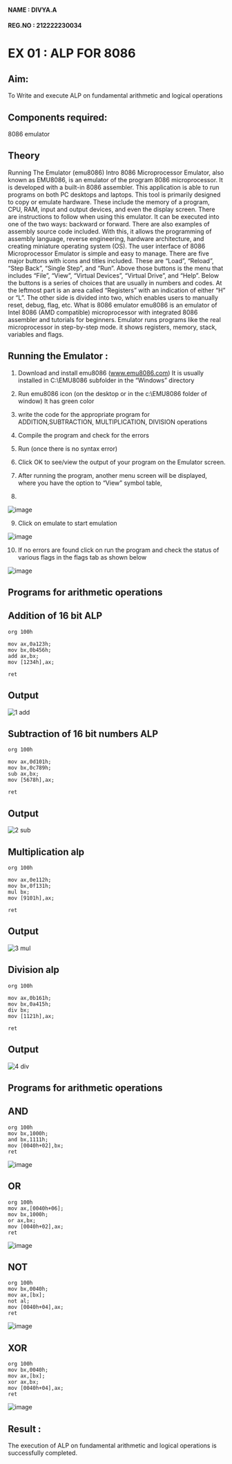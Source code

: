 #### NAME : DIVYA.A
#### REG.NO : 212222230034
# EX 01 : ALP FOR 8086

## Aim: 
   To Write and execute ALP on fundamental arithmetic and logical operations
## Components required: 
8086  emulator 
## Theory 
Running The Emulator (emu8086) Intro 8086 Microprocessor Emulator, also known as EMU8086, is an emulator of the program 8086 microprocessor. It is developed with a built-in 8086 assembler. This application is able to run programs on both PC desktops and laptops. This tool is primarily designed to copy or emulate hardware. These include the memory of a program, CPU, RAM, input and output devices, and even the display screen. There are instructions to follow when using this emulator. It can be executed into one of the two ways: backward or forward. There are also examples of assembly source code included. With this, it allows the programming of assembly language, reverse engineering, hardware architecture, and creating miniature operating system (OS). The user interface of 8086 Microprocessor Emulator is simple and easy to manage. There are five major buttons with icons and titles included. These are “Load”, “Reload”, “Step Back”, “Single Step”, and “Run”. Above those buttons is the menu that includes “File”, “View”, “Virtual Devices”, “Virtual Drive”, and “Help”. Below the buttons is a series of choices that are usually in numbers and codes. At the leftmost part is an area called “Registers” with an indication of either “H” or “L”. The other side is divided into two, which enables users to manually reset, debug, flag, etc. What is 8086 emulator emu8086 is an emulator of Intel 8086 (AMD compatible) microprocessor with integrated 8086 assembler and tutorials for beginners. Emulator runs programs like the real microprocessor in step-by-step mode. it shows registers, memory, stack, variables and flags.


 ## Running the Emulator :
1.	Download and install emu8086 (www.emu8086.com) It is usually installed in C:\EMU8086 subfolder in the “Windows” directory
2.	Run  emu8086 icon (on the desktop or in the c:\EMU8086 folder of window) It has green color 
 
 
3.	write the code for the appropriate program for ADDITION,SUBTRACTION, MULTIPLICATION,  DIVISION operations 

4.	Compile the program and check for the errors 
5.	Run (once there is no syntax error) 

6.	Click OK to see/view the output of your program on the Emulator screen. 


7.	After running the program, another menu screen will be displayed, where you have the option to “View” symbol table,
8.


![image](https://user-images.githubusercontent.com/36288975/189273263-d65baae9-4b8f-4723-afb3-c0ffa4052b04.png)











9.	Click on emulate to start emulation 








![image](https://user-images.githubusercontent.com/36288975/189273273-9bb36ec1-e2e8-4892-8d35-37707332bfdc.png)








10.	If no errors are found click on run the program and check the status of various flags in the flags tab as shown below 






![image](https://user-images.githubusercontent.com/36288975/189273277-113a2a33-4a40-4ff8-95a5-ecd3a1f504fe.png)







## Programs for arithmetic  operations

## Addition  of 16 bit ALP 
```
org 100h

mov ax,0a123h;
mov bx,0b456h;
add ax,bx;
mov [1234h],ax;

ret
```

## Output  
![1 add](https://github.com/Divya110205/EXPERIMENT--01-ALP-FOR-8086/assets/119404855/6031cce0-d96e-4395-8608-8d3e57043bfc)


## Subtraction   of 16 bit numbers  ALP 
```
org 100h

mov ax,0d101h;
mov bx,0c789h;
sub ax,bx;
mov [5678h],ax;

ret
```
## Output  
![2 sub](https://github.com/Divya110205/EXPERIMENT--01-ALP-FOR-8086/assets/119404855/192d47f9-85b1-4d51-8dd2-eb6cb9a65410)


## Multiplication alp 
```
org 100h

mov ax,0e112h;
mov bx,0f131h;
mul bx;
mov [9101h],ax;

ret  
```
 ## Output  
![3 mul](https://github.com/Divya110205/EXPERIMENT--01-ALP-FOR-8086/assets/119404855/1376cf45-8256-4a56-b240-f494ce5c967b)




## Division alp 
```
org 100h

mov ax,0b161h;
mov bx,0a415h;
div bx;
mov [1121h],ax;

ret

```

## Output  
![4 div](https://github.com/Divya110205/EXPERIMENT--01-ALP-FOR-8086/assets/119404855/b94ce165-9d58-48c4-9891-879ccb2430f1)

## Programs for arithmetic  operations

## AND
```
org 100h
mov bx,1000h;
and bx,1111h;
mov [0040h+02],bx;
ret
```
![image](https://github.com/Divya110205/EXPERIMENT--01-ALP-FOR-8086/assets/119404855/36e7da71-bc9b-4f6c-a8e7-8e7649a2c3f3)

## OR
```
org 100h
mov ax,[0040h+06];
mov bx,1000h;
or ax,bx;
mov [0040h+02],ax;
ret
```
![image](https://github.com/Divya110205/EXPERIMENT--01-ALP-FOR-8086/assets/119404855/99e9f673-0e07-4ec4-bbc7-a2e05721dd31)
## NOT
```
org 100h
mov bx,0040h;
mov ax,[bx]; 
not al;
mov [0040h+04],ax;
ret
```
![image](https://github.com/Divya110205/EXPERIMENT--01-ALP-FOR-8086/assets/119404855/14cd7db9-bd58-486b-b7d4-0d38a91a32d6)
## XOR
```
org 100h
mov bx,0040h;
mov ax,[bx]; 
xor ax,bx;
mov [0040h+04],ax;
ret
```
![image](https://github.com/Divya110205/EXPERIMENT--01-ALP-FOR-8086/assets/119404855/8e124a37-ef18-47f4-90fb-16cec9d02949)

## Result :
The execution of ALP on fundamental arithmetic and logical operations is successfully completed.
 








